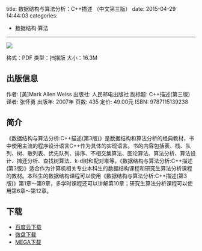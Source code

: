 title: 数据结构与算法分析：C++描述 （中文第三版）
date: 2015-04-29 14:44:03
categories:
  - 数据结构·算法
---

![](http://img5.douban.com/lpic/s2210957.jpg)

格式：PDF
类型：扫描版
大小：16.3M

<!--more-->

## 出版信息 ##

作者: [美]Mark Allen Weiss 
出版社: 人民邮电出版社
副标题: C++描述(第三版)
译者: 张怀勇 
出版年: 2007年
页数: 435
定价: 49.00元
ISBN: 9787115139238

## 简介 ##

《数据结构与算法分析:C++描述(第3版)》是数据结构和算法分析的经典教材，书中使用主流的程序设计语言C++作为具体的实现语言。书的内容包括表、栈、队列、树、散列表、优先队列、排序、不相交集算法、图论算法、算法分析、算法设计、摊还分析、查找树算法、k-d树和配对堆等。《数据结构与算法分析:C++描述(第3版)》适合作为计算机相关专业本科生的数据结构课程和研究生算法分析课程的教材。本科生的数据结构课程可以使用《数据结构与算法分析:C++描述(第3版)》第1章～第9章，多学时课程还可以讲解第10章；研究生算法分析课程可以使用第6章～第12章。

## 下载 ##

* [百度云下载](http://pan.baidu.com/s/1jGuyty2)
* [微盘下载](http://vdisk.weibo.com/s/aADaW4YRP1ocn)
* [MEGA下载](https://mega.co.nz/#!PJtlXYJa!rs-akKtUfTQQJacREFLNrSrsoxczH7_DB71RMwZQV10)